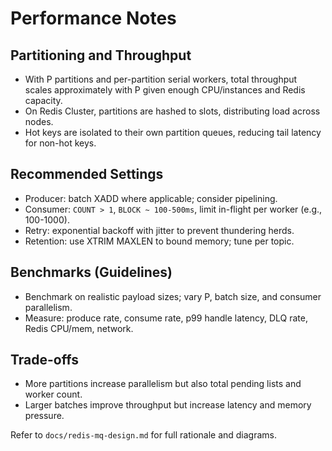 # Performance Notes

## Partitioning and Throughput
- With P partitions and per-partition serial workers, total throughput scales approximately with P given enough CPU/instances and Redis capacity.
- On Redis Cluster, partitions are hashed to slots, distributing load across nodes.
- Hot keys are isolated to their own partition queues, reducing tail latency for non-hot keys.

## Recommended Settings
- Producer: batch XADD where applicable; consider pipelining.
- Consumer: `COUNT > 1`, `BLOCK ~ 100-500ms`, limit in-flight per worker (e.g., 100-1000).
- Retry: exponential backoff with jitter to prevent thundering herds.
- Retention: use XTRIM MAXLEN to bound memory; tune per topic.

## Benchmarks (Guidelines)
- Benchmark on realistic payload sizes; vary P, batch size, and consumer parallelism.
- Measure: produce rate, consume rate, p99 handle latency, DLQ rate, Redis CPU/mem, network.

## Trade-offs
- More partitions increase parallelism but also total pending lists and worker count.
- Larger batches improve throughput but increase latency and memory pressure.

Refer to `docs/redis-mq-design.md` for full rationale and diagrams.
